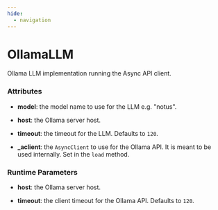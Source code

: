 ```yaml
---
hide:
  - navigation
---
```

# OllamaLLM


Ollama LLM implementation running the Async API client.







### Attributes

- **model**: the model name to use for the LLM e.g. "notus".

- **host**: the Ollama server host.

- **timeout**: the timeout for the LLM. Defaults to `120`.

- **_aclient**: the `AsyncClient` to use for the Ollama API. It is meant to be used internally.  Set in the `load` method.





### Runtime Parameters

- **host**: the Ollama server host.

- **timeout**: the client timeout for the Ollama API. Defaults to `120`.





